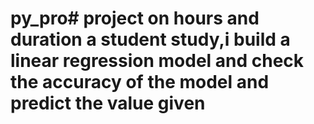 # py_pro# project on hours and duration a student study,i build a linear regression model and check the accuracy of the model and predict the value given 
